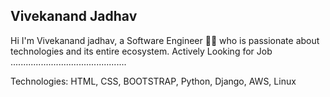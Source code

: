Vivekanand Jadhav
----------------------------------------

Hi
I'm Vivekanand jadhav, a Software Engineer 👨‍💻 who is passionate about technologies and its entire ecosystem.
Actively Looking for Job
..............................................

Technologies:
HTML, CSS, BOOTSTRAP, Python, Django, AWS, Linux
